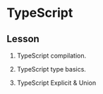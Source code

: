 # TypeScript

## Lesson

1. TypeScript compilation.

2. TypeScript type basics.

3. TypeScript Explicit  & Union